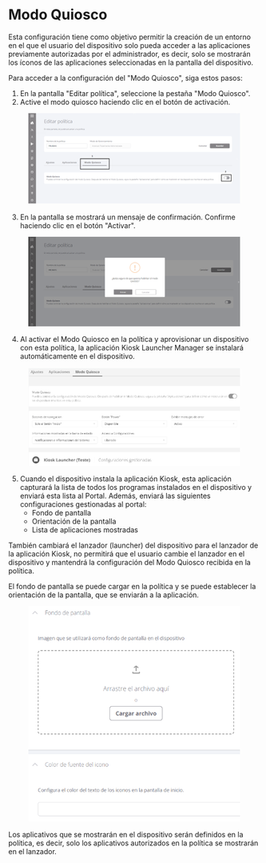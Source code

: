 # Modo Quiosco

Esta configuración tiene como objetivo permitir la creación de un entorno en el que el usuario del dispositivo solo pueda acceder a las aplicaciones previamente autorizadas por el administrador, es decir, solo se mostrarán los íconos de las aplicaciones seleccionadas en la pantalla del dispositivo.

Para acceder a la configuración del "Modo Quiosco", siga estos pasos:&#x20;

1. En la pantalla "Editar política", seleccione la pestaña "Modo Quiosco".&#x20;
2. Active el modo quiosco haciendo clic en el botón de activación.

<figure><img src="../../.gitbook/assets/image (1).png" alt=""><figcaption></figcaption></figure>

3. En la pantalla se mostrará un mensaje de confirmación. Confirme haciendo clic en el botón "Activar".

<figure><img src="../../.gitbook/assets/image (1) (1).png" alt=""><figcaption></figcaption></figure>

4. Al activar el Modo Quiosco en la política y aprovisionar un dispositivo con esta política, la aplicación Kiosk Launcher Manager se instalará automáticamente en el dispositivo.

<figure><img src="../../.gitbook/assets/image (2).png" alt=""><figcaption></figcaption></figure>

5. Cuando el dispositivo instala la aplicación Kiosk, esta aplicación capturará la lista de todos los programas instalados en el dispositivo y enviará esta lista al Portal. Además, enviará las siguientes configuraciones gestionadas al portal:
   * Fondo de pantalla
   * Orientación de la pantalla
   * Lista de aplicaciones mostradas

También cambiará el lanzador (launcher) del dispositivo para el lanzador de la aplicación Kiosk, no permitirá que el usuario cambie el lanzador en el dispositivo y mantendrá la configuración del Modo Quiosco recibida en la política.

El fondo de pantalla se puede cargar en la política y se puede establecer la orientación de la pantalla, que se enviarán a la aplicación.

<figure><img src="../../.gitbook/assets/image (3).png" alt=""><figcaption></figcaption></figure>

Los aplicativos que se mostrarán en el dispositivo serán definidos en la política, es decir, solo los aplicativos autorizados en la política se mostrarán en el lanzador.

